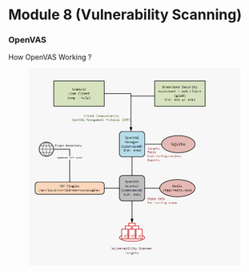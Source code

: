 # Module 8 (Vulnerability Scanning)

### OpenVAS <a href="#openvas-overview" id="openvas-overview"></a>

How OpenVAS Working ?

<figure><img src="../../.gitbook/assets/image (15).png" alt=""><figcaption></figcaption></figure>

